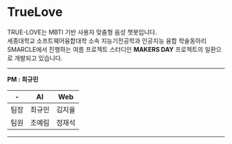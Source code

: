 # TrueLove

TRUE-LOVE는 MBTI 기반 사용자 맞춤형 음성 챗봇입니다.\
세종대학교 소프트웨어융합대학 소속 지능기전공학과 인공지능 융합 학술동아리 SMARCLE에서 진행하는 여름 프로젝트 스터디인 __MAKERS DAY__ 프로젝트의 일환으로 개발되고 있습니다.

---
__PM : 최규민__

|-|AI|Web|
|-|-|-|
|팀장|최규민|김지율|
|팀원|조예림|정재석|
---